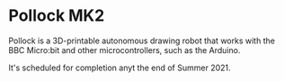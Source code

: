 # Pollock MK2

Pollock is a 3D-printable autonomous drawing robot that works with the BBC Micro:bit and other microcontrollers, such as the Arduino.

It's scheduled for completion anyt the end of Summer 2021.
